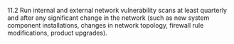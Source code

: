 11.2 Run internal and external network 
vulnerability scans at least quarterly and 
after any significant change in the network 
(such as new system component 
installations, changes in network topology, 
firewall rule modifications, product 
upgrades). 



